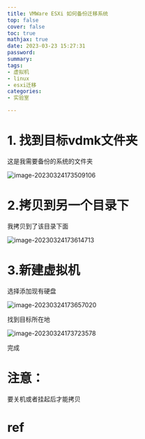 ```yaml
---
title: VMWare ESXi 如何备份迁移系统
top: false
cover: false
toc: true
mathjax: true
date: 2023-03-23 15:27:31
password:
summary:
tags:
- 虚拟机
- linux
- esxi迁移
categories:
- 实验室

---
```




# 1. 找到目标vdmk文件夹

这是我需要备份的系统的文件夹

![image-20230324173509106](https://cdn.jsdelivr.net/gh/kengerlwl/kengerlwl.github.io/image/f71dd29847394edbcef934a3ed7bb42e/cc4b2ce0d51e2d30051e1a73e771b9c1.png)







# 2.拷贝到另一个目录下

我拷贝到了该目录下面

![image-20230324173614713](https://cdn.jsdelivr.net/gh/kengerlwl/kengerlwl.github.io/image/f71dd29847394edbcef934a3ed7bb42e/ed48bcdeff94784c429e6a4e308e9ef4.png)





# 3.新建虚拟机

选择添加现有硬盘

![image-20230324173657020](https://cdn.jsdelivr.net/gh/kengerlwl/kengerlwl.github.io/image/f71dd29847394edbcef934a3ed7bb42e/f4d1b197762a0e792f7ca4c0e03254d3.png)

找到目标所在地

![image-20230324173723578](https://cdn.jsdelivr.net/gh/kengerlwl/kengerlwl.github.io/image/f71dd29847394edbcef934a3ed7bb42e/887b889731d194f85afff4b4ca43851e.png)





完成



# 注意：

要关机或者挂起后才能拷贝







# ref

